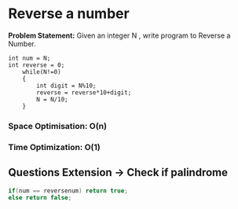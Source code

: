 # Reverse a number

**Problem Statement:** Given an integer N , write program to Reverse a Number.
```reason
int num = N;
int reverse = 0;
    while(N!=0)
    {
        int digit = N%10;
        reverse = reverse*10+digit;
        N = N/10;
    }
```

### Space Optimisation: O(n)
### Time Optimization: O(1)

## Questions Extension -> Check if palindrome
```c++
if(num == reversenum) return true;
else return false;
```
